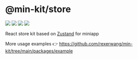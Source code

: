 # @min-kit/store

[![](https://img.shields.io/codecov/c/github/rexerwang/min-kit?style=for-the-badge)](https://codecov.io/gh/rexerwang/min-kit)
[![](https://img.shields.io/npm/types/%40min-kit/store?style=for-the-badge)](https://github.com/rexerwang/min-kit/tree/main/packages/store)
[![](https://img.shields.io/npm/v/%40min-kit/store?style=for-the-badge)](https://npm.im/@min-kit/store)
[![](https://img.shields.io/badge/React-Tarojs-007ACC?style=for-the-badge&logo=react&logoColor=61DAFB&labelColor=20232A)](https://github.com/NervJS/taro)

React store kit based on [Zustand](https://github.com/pmndrs/zustand) for miniapp

More usage examples 👉 https://github.com/rexerwang/min-kit/tree/main/packages/example
